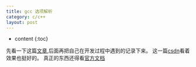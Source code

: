 ```yaml
---
title: gcc 选项解析
category: c/c++
layout: post
---
```

* content
{:toc}

先看一下这篇[文章](https://www.runoob.com/w3cnote/gcc-parameter-detail.html),后面再把自己在开发过程中遇到的记录下来。
这一篇[csdn](https://blog.csdn.net/sinat_36219858/article/details/80348889)看着效果也挺好的。
真正的东西还得看[官方文档](https://gcc.gnu.org/onlinedocs/gcc-5.5.0/gcc/#toc-GCC-Command-Options) 